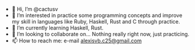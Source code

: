 - 👋 Hi, I’m @cactusv
- 👀 I’m interested in practice some programming concepts and improve my skill in languages like Ruby, Haskell, Rust and C through practice.
- 🌱 I’m currently learning Haskell, Rust.
- 💞️ I’m looking to collaborate on... Nothing really right now, just practicing.
- 📫 How to reach me: e-mail alexisvb.c25@gmail.com

<!---
cactusv/cactusv is a ✨ special ✨ repository because its `README.md` (this file) appears on your GitHub profile.
You can click the Preview link to take a look at your changes.
--->
